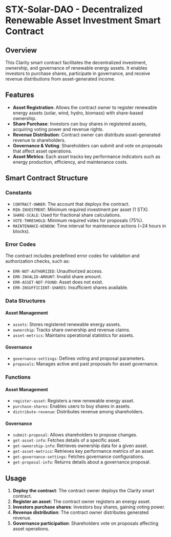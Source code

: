 # STX-Solar-DAO - Decentralized Renewable Asset Investment Smart Contract

## Overview
This Clarity smart contract facilitates the decentralized investment, ownership, and governance of renewable energy assets. It enables investors to purchase shares, participate in governance, and receive revenue distributions from asset-generated income.

## Features
- **Asset Registration**: Allows the contract owner to register renewable energy assets (solar, wind, hydro, biomass) with share-based ownership.
- **Share Purchase**: Investors can buy shares in registered assets, acquiring voting power and revenue rights.
- **Revenue Distribution**: Contract owner can distribute asset-generated revenue to shareholders.
- **Governance & Voting**: Shareholders can submit and vote on proposals that affect asset operations.
- **Asset Metrics**: Each asset tracks key performance indicators such as energy production, efficiency, and maintenance costs.

## Smart Contract Structure

### Constants
- `CONTRACT-OWNER`: The account that deploys the contract.
- `MIN-INVESTMENT`: Minimum required investment per asset (1 STX).
- `SHARE-SCALE`: Used for fractional share calculations.
- `VOTE-THRESHOLD`: Minimum required votes for proposals (75%).
- `MAINTENANCE-WINDOW`: Time interval for maintenance actions (~24 hours in blocks).

### Error Codes
The contract includes predefined error codes for validation and authorization checks, such as:
- `ERR-NOT-AUTHORIZED`: Unauthorized access.
- `ERR-INVALID-AMOUNT`: Invalid share amount.
- `ERR-ASSET-NOT-FOUND`: Asset does not exist.
- `ERR-INSUFFICIENT-SHARES`: Insufficient shares available.

### Data Structures
#### Asset Management
- `assets`: Stores registered renewable energy assets.
- `ownership`: Tracks share ownership and revenue claims.
- `asset-metrics`: Maintains operational statistics for assets.

#### Governance
- `governance-settings`: Defines voting and proposal parameters.
- `proposals`: Manages active and past proposals for asset governance.

### Functions

#### Asset Management
- `register-asset`: Registers a new renewable energy asset.
- `purchase-shares`: Enables users to buy shares in assets.
- `distribute-revenue`: Distributes revenue among shareholders.

#### Governance
- `submit-proposal`: Allows shareholders to propose changes.
- `get-asset-info`: Fetches details of a specific asset.
- `get-ownership-info`: Retrieves ownership data for a given asset.
- `get-asset-metrics`: Retrieves key performance metrics of an asset.
- `get-governance-settings`: Fetches governance configurations.
- `get-proposal-info`: Returns details about a governance proposal.

## Usage
1. **Deploy the contract**: The contract owner deploys the Clarity smart contract.
2. **Register an asset**: The contract owner registers an energy asset.
3. **Investors purchase shares**: Investors buy shares, gaining voting power.
4. **Revenue distribution**: The contract owner distributes generated revenue.
5. **Governance participation**: Shareholders vote on proposals affecting asset operations.
